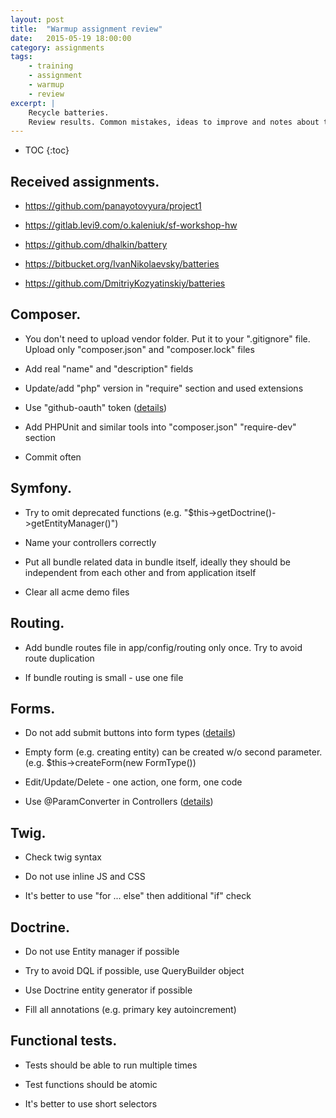 ```yaml
---
layout: post
title:  "Warmup assignment review"
date:   2015-05-19 18:00:00
category: assignments
tags:
    - training
    - assignment
    - warmup
    - review
excerpt: |
    Recycle batteries.
    Review results. Common mistakes, ideas to improve and notes about this assignment.
---
```

* TOC
{:toc}

## Received assignments.

* https://github.com/panayotovyura/project1

* https://gitlab.levi9.com/o.kaleniuk/sf-workshop-hw

* https://github.com/dhalkin/battery

* https://bitbucket.org/IvanNikolaevsky/batteries

* https://github.com/DmitriyKozyatinskiy/batteries

## Composer.

* You don't need to upload vendor folder. Put it to your ".gitignore" file. Upload only "composer.json" and
   "composer.lock" files

* Add real "name" and "description" fields

* Update/add "php" version in "require" section and used extensions

* Use "github-oauth" token ([details][composer-gh-token])

* Add PHPUnit and similar tools into "composer.json" "require-dev" section

* Commit often

## Symfony.

* Try to omit deprecated functions (e.g. "$this->getDoctrine()->getEntityManager()")

* Name your controllers correctly

* Put all bundle related data in bundle itself, ideally they should be independent from each other and from application itself

* Clear all acme demo files 

## Routing.

* Add bundle routes file in app/config/routing only once. Try to avoid route duplication

* If bundle routing is small - use one file

## Forms.

* Do not add submit buttons into form types ([details][sf-forms-buttons])

* Empty form (e.g. creating entity) can be created w/o second parameter. (e.g. $this->createForm(new FormType())

* Edit/Update/Delete - one action, one form, one code

* Use @ParamConverter in Controllers ([details][sf-paramconverter])

## Twig.

* Check twig syntax

* Do not use inline JS and CSS

* It's better to use "for ... else" then additional "if" check

## Doctrine.

* Do not use Entity manager if possible

* Try to avoid DQL if possible, use QueryBuilder object

* Use Doctrine entity generator if possible

* Fill all annotations (e.g. primary key autoincrement)

## Functional tests.

* Tests should be able to run multiple times

* Test functions should be atomic

* It's better to use short selectors

[composer-gh-token]:        https://getcomposer.org/doc/articles/troubleshooting.md#api-rate-limit-and-oauth-tokens
[sf-forms-buttons]:         http://symfony.com/doc/current/best_practices/forms.html#form-button-configuration
[sf-paramconverter]:        http://symfony.com/doc/current/bundles/SensioFrameworkExtraBundle/annotations/converters.html